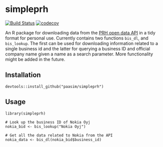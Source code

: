 # simpleprh

[![Build Status](https://travis-ci.org/paasim/simpleprh.svg?branch=master)](https://travis-ci.org/paasim/simpleprh)
[![codecov](https://codecov.io/gh/paasim/simpleprh/branch/master/graphs/badge.svg)](https://codecov.io/gh/paasim/simpleprh)

An R package for downloading data from the [PRH open data API](https://avoindata.prh.fi/index_en.html) in a tidy format for personal use.
Currently contains two functions `bis_dl`, and `bis_lookup`. The first can be used for downloading information related to a single business id and the latter for querying a business ID and official company name given a name as a search parameter. 
More functionality might be added in the future.

Installation
------------

    devtools::install_github("paasim/simpleprh")


Usage
-----

    library(simpleprh)

    # Look up the business ID of Nokia Oyj
    nokia_bid <- bis_lookup("Nokia Oyj")
    
    # Get all the data related to Nokia from the API
    nokia_data <- bis_dl(nokia_bid$business_id)


